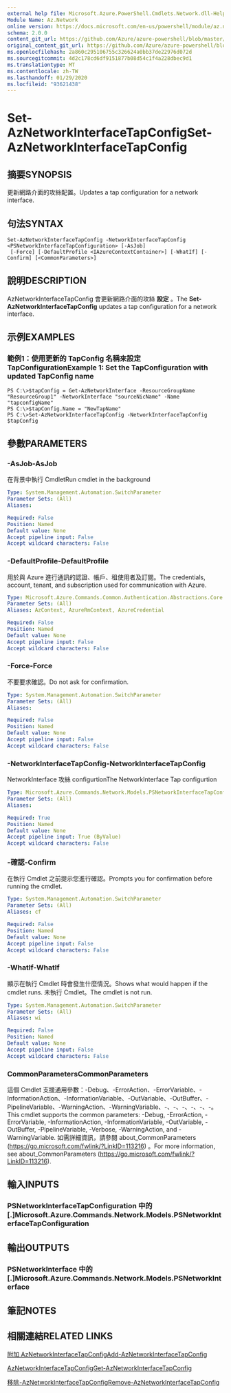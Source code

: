 ```yaml
---
external help file: Microsoft.Azure.PowerShell.Cmdlets.Network.dll-Help.xml
Module Name: Az.Network
online version: https://docs.microsoft.com/en-us/powershell/module/az.network/set-aznetworkinterfacetapconfig
schema: 2.0.0
content_git_url: https://github.com/Azure/azure-powershell/blob/master/src/Network/Network/help/Set-AzNetworkInterfaceTapConfig.md
original_content_git_url: https://github.com/Azure/azure-powershell/blob/master/src/Network/Network/help/Set-AzNetworkInterfaceTapConfig.md
ms.openlocfilehash: 2a860c295106755c326624a0bb37de22976d072d
ms.sourcegitcommit: 4d2c178cd6df9151877b08d54c1f4a228dbec9d1
ms.translationtype: MT
ms.contentlocale: zh-TW
ms.lasthandoff: 01/29/2020
ms.locfileid: "93621438"
---
```

# <span data-ttu-id="3c094-101">Set-AzNetworkInterfaceTapConfig</span><span class="sxs-lookup"><span data-stu-id="3c094-101">Set-AzNetworkInterfaceTapConfig</span></span>

## <span data-ttu-id="3c094-102">摘要</span><span class="sxs-lookup"><span data-stu-id="3c094-102">SYNOPSIS</span></span>
<span data-ttu-id="3c094-103">更新網路介面的攻絲配置。</span><span class="sxs-lookup"><span data-stu-id="3c094-103">Updates a tap configuration for a network interface.</span></span>

## <span data-ttu-id="3c094-104">句法</span><span class="sxs-lookup"><span data-stu-id="3c094-104">SYNTAX</span></span>

```
Set-AzNetworkInterfaceTapConfig -NetworkInterfaceTapConfig <PSNetworkInterfaceTapConfiguration> [-AsJob]
 [-Force] [-DefaultProfile <IAzureContextContainer>] [-WhatIf] [-Confirm] [<CommonParameters>]
```

## <span data-ttu-id="3c094-105">說明</span><span class="sxs-lookup"><span data-stu-id="3c094-105">DESCRIPTION</span></span>
<span data-ttu-id="3c094-106">AzNetworkInterfaceTapConfig 會更新網路介面的攻絲 **設定** 。</span><span class="sxs-lookup"><span data-stu-id="3c094-106">The **Set-AzNetworkInterfaceTapConfig** updates a tap configuration for a network interface.</span></span>

## <span data-ttu-id="3c094-107">示例</span><span class="sxs-lookup"><span data-stu-id="3c094-107">EXAMPLES</span></span>

### <span data-ttu-id="3c094-108">範例1：使用更新的 TapConfig 名稱來設定 TapConfiguration</span><span class="sxs-lookup"><span data-stu-id="3c094-108">Example 1: Set the TapConfiguration with updated TapConfig name</span></span>
```
PS C:\>$tapConfig = Get-AzNetworkInterface -ResourceGroupName "ResourceGroup1" -NetworkInterface "sourceNicName" -Name "tapconfigName"
PS C:\>$tapConfig.Name = "NewTapName"
PS C:\>Set-AzNetworkInterfaceTapConfig -NetworkInterfaceTapConfig $tapConfig
```

## <span data-ttu-id="3c094-109">參數</span><span class="sxs-lookup"><span data-stu-id="3c094-109">PARAMETERS</span></span>

### <span data-ttu-id="3c094-110">-AsJob</span><span class="sxs-lookup"><span data-stu-id="3c094-110">-AsJob</span></span>
<span data-ttu-id="3c094-111">在背景中執行 Cmdlet</span><span class="sxs-lookup"><span data-stu-id="3c094-111">Run cmdlet in the background</span></span>

```yaml
Type: System.Management.Automation.SwitchParameter
Parameter Sets: (All)
Aliases:

Required: False
Position: Named
Default value: None
Accept pipeline input: False
Accept wildcard characters: False
```

### <span data-ttu-id="3c094-112">-DefaultProfile</span><span class="sxs-lookup"><span data-stu-id="3c094-112">-DefaultProfile</span></span>
<span data-ttu-id="3c094-113">用於與 Azure 進行通訊的認證、帳戶、租使用者及訂閱。</span><span class="sxs-lookup"><span data-stu-id="3c094-113">The credentials, account, tenant, and subscription used for communication with Azure.</span></span>

```yaml
Type: Microsoft.Azure.Commands.Common.Authentication.Abstractions.Core.IAzureContextContainer
Parameter Sets: (All)
Aliases: AzContext, AzureRmContext, AzureCredential

Required: False
Position: Named
Default value: None
Accept pipeline input: False
Accept wildcard characters: False
```

### <span data-ttu-id="3c094-114">-Force</span><span class="sxs-lookup"><span data-stu-id="3c094-114">-Force</span></span>
<span data-ttu-id="3c094-115">不要要求確認。</span><span class="sxs-lookup"><span data-stu-id="3c094-115">Do not ask for confirmation.</span></span>

```yaml
Type: System.Management.Automation.SwitchParameter
Parameter Sets: (All)
Aliases:

Required: False
Position: Named
Default value: None
Accept pipeline input: False
Accept wildcard characters: False
```

### <span data-ttu-id="3c094-116">-NetworkInterfaceTapConfig</span><span class="sxs-lookup"><span data-stu-id="3c094-116">-NetworkInterfaceTapConfig</span></span>
<span data-ttu-id="3c094-117">NetworkInterface 攻絲 configurtion</span><span class="sxs-lookup"><span data-stu-id="3c094-117">The NetworkInterface Tap configurtion</span></span>

```yaml
Type: Microsoft.Azure.Commands.Network.Models.PSNetworkInterfaceTapConfiguration
Parameter Sets: (All)
Aliases:

Required: True
Position: Named
Default value: None
Accept pipeline input: True (ByValue)
Accept wildcard characters: False
```

### <span data-ttu-id="3c094-118">-確認</span><span class="sxs-lookup"><span data-stu-id="3c094-118">-Confirm</span></span>
<span data-ttu-id="3c094-119">在執行 Cmdlet 之前提示您進行確認。</span><span class="sxs-lookup"><span data-stu-id="3c094-119">Prompts you for confirmation before running the cmdlet.</span></span>

```yaml
Type: System.Management.Automation.SwitchParameter
Parameter Sets: (All)
Aliases: cf

Required: False
Position: Named
Default value: None
Accept pipeline input: False
Accept wildcard characters: False
```

### <span data-ttu-id="3c094-120">-WhatIf</span><span class="sxs-lookup"><span data-stu-id="3c094-120">-WhatIf</span></span>
<span data-ttu-id="3c094-121">顯示在執行 Cmdlet 時會發生什麼情況。</span><span class="sxs-lookup"><span data-stu-id="3c094-121">Shows what would happen if the cmdlet runs.</span></span>
<span data-ttu-id="3c094-122">未執行 Cmdlet。</span><span class="sxs-lookup"><span data-stu-id="3c094-122">The cmdlet is not run.</span></span>

```yaml
Type: System.Management.Automation.SwitchParameter
Parameter Sets: (All)
Aliases: wi

Required: False
Position: Named
Default value: None
Accept pipeline input: False
Accept wildcard characters: False
```

### <span data-ttu-id="3c094-123">CommonParameters</span><span class="sxs-lookup"><span data-stu-id="3c094-123">CommonParameters</span></span>
<span data-ttu-id="3c094-124">這個 Cmdlet 支援通用參數：-Debug、-ErrorAction、-ErrorVariable、-InformationAction、-InformationVariable、-OutVariable、-OutBuffer、-PipelineVariable、-WarningAction、-WarningVariable、-、-、-、-、-、-。</span><span class="sxs-lookup"><span data-stu-id="3c094-124">This cmdlet supports the common parameters: -Debug, -ErrorAction, -ErrorVariable, -InformationAction, -InformationVariable, -OutVariable, -OutBuffer, -PipelineVariable, -Verbose, -WarningAction, and -WarningVariable.</span></span> <span data-ttu-id="3c094-125">如需詳細資訊，請參閱 about_CommonParameters (https://go.microsoft.com/fwlink/?LinkID=113216) 。</span><span class="sxs-lookup"><span data-stu-id="3c094-125">For more information, see about_CommonParameters (https://go.microsoft.com/fwlink/?LinkID=113216).</span></span>

## <span data-ttu-id="3c094-126">輸入</span><span class="sxs-lookup"><span data-stu-id="3c094-126">INPUTS</span></span>

### <span data-ttu-id="3c094-127">PSNetworkInterfaceTapConfiguration 中的 [.]</span><span class="sxs-lookup"><span data-stu-id="3c094-127">Microsoft.Azure.Commands.Network.Models.PSNetworkInterfaceTapConfiguration</span></span>

## <span data-ttu-id="3c094-128">輸出</span><span class="sxs-lookup"><span data-stu-id="3c094-128">OUTPUTS</span></span>

### <span data-ttu-id="3c094-129">PSNetworkInterface 中的 [.]</span><span class="sxs-lookup"><span data-stu-id="3c094-129">Microsoft.Azure.Commands.Network.Models.PSNetworkInterface</span></span>

## <span data-ttu-id="3c094-130">筆記</span><span class="sxs-lookup"><span data-stu-id="3c094-130">NOTES</span></span>

## <span data-ttu-id="3c094-131">相關連結</span><span class="sxs-lookup"><span data-stu-id="3c094-131">RELATED LINKS</span></span>

[<span data-ttu-id="3c094-132">附加 AzNetworkInterfaceTapConfig</span><span class="sxs-lookup"><span data-stu-id="3c094-132">Add-AzNetworkInterfaceTapConfig</span></span>](./Add-AzNetworkInterfaceTapConfig.md)

[<span data-ttu-id="3c094-133">AzNetworkInterfaceTapConfig</span><span class="sxs-lookup"><span data-stu-id="3c094-133">Get-AzNetworkInterfaceTapConfig</span></span>](./Get-AzNetworkInterfaceTapConfig.md)

[<span data-ttu-id="3c094-134">移除-AzNetworkInterfaceTapConfig</span><span class="sxs-lookup"><span data-stu-id="3c094-134">Remove-AzNetworkInterfaceTapConfig</span></span>](./Remove-AzNetworkInterfaceTapConfig.md)

